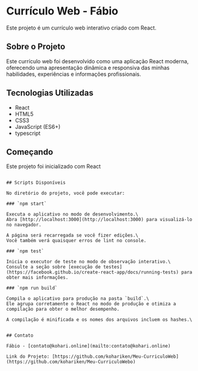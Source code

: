 # Currículo Web - Fábio

Este projeto é um currículo web interativo criado com React.

## Sobre o Projeto

Este currículo web foi desenvolvido como uma aplicação React moderna, oferecendo uma apresentação dinâmica e responsiva das minhas habilidades, experiências e informações profissionais.

## Tecnologias Utilizadas

- React
- HTML5
- CSS3
- JavaScript (ES6+)
- typescript

## Começando

Este projeto foi inicializado com  React 
   ```

## Scripts Disponíveis

No diretório do projeto, você pode executar:

### `npm start`

Executa o aplicativo no modo de desenvolvimento.\
Abra [http://localhost:3000](http://localhost:3000) para visualizá-lo no navegador.

A página será recarregada se você fizer edições.\
Você também verá quaisquer erros de lint no console.

### `npm test`

Inicia o executor de teste no modo de observação interativo.\
Consulte a seção sobre [execução de testes](https://facebook.github.io/create-react-app/docs/running-tests) para obter mais informações.

### `npm run build`

Compila o aplicativo para produção na pasta `build`.\
Ele agrupa corretamente o React no modo de produção e otimiza a compilação para obter o melhor desempenho.

A compilação é minificada e os nomes dos arquivos incluem os hashes.\


## Contato

Fábio - [contato@kohari.online](mailto:contato@kohari.online)

Link do Projeto: [https://github.com/kohariken/Meu-CurriculoWeb](https://github.com/kohariken/Meu-CurriculoWebo)

